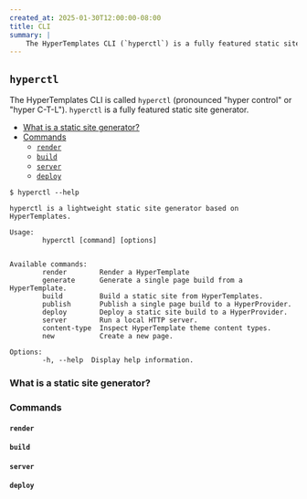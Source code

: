 ```yaml
---
created_at: 2025-01-30T12:00:00-08:00
title: CLI
summary: |
    The HyperTemplates CLI (`hyperctl`) is a fully featured static site generator based on HyperTemplates.
---
```


## `hyperctl`

The HyperTemplates CLI is called `hyperctl` (pronounced "hyper control" or "hyper C-T-L").
`hyperctl` is a fully featured static site generator.

* [What is a static site generator?](#what-is-a-static-site-generator)
* [Commands](#commands)
  * [`render`](#render)
  * [`build`](#build)
  * [`server`](#server)
  * [`deploy`](#deploy)

<code-snippet hyper-code filename='hyperctl'>

```none
$ hyperctl --help

hyperctl is a lightweight static site generator based on HyperTemplates.

Usage:
        hyperctl [command] [options]


Available commands:
        render        Render a HyperTemplate
        generate      Generate a single page build from a HyperTemplate.
        build         Build a static site from HyperTemplates.
        publish       Publish a single page build to a HyperProvider.
        deploy        Deploy a static site build to a HyperProvider.
        server        Run a local HTTP server.
        content-type  Inspect HyperTemplate theme content types.
        new           Create a new page.

Options:
        -h, --help  Display help information.
```

</code-snippet>

### What is a static site generator?

### Commands

#### `render`

#### `build`

#### `server`

#### `deploy`


